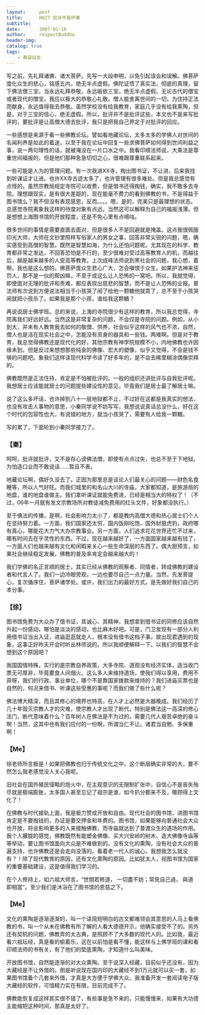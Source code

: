 ```yaml
---
layout:     post
title:      H027 批评不是坏事
subtitle:   
date:       2007-01-10
author:     respectBuddha
header-img: 
catalog: true
tags:
    - 黄粱旧文
---
```


写之前，先礼拜诸佛、诸大菩萨。先写一大段申明，以免引起误会和误解。佛菩萨度化众生的悲心，铭感五内，绝无半点虚假。佛陀证悟了真实法，彻底的真理，留下佛法僧三宝，当永远礼拜恭敬，永远皈依三宝，绝无半点虚假。无论古代的僧宝或者现代的僧宝，我应以极大的恭敬心礼敬。僧人能舍离世间的一切，为住持正法而献身，永远值得我去恭敬。虽然学校没有给我教育，家庭几乎没有给我熏陶，但是，对于三宝的信心，绝无虚假。所以，批评并不是批评这些，本文也不是来写批评的，要批评是让高僧大德去批评，我只是把我自己界定于对批评的回应。

一些感想是来源于看一些佛教论坛。譬如看地藏论坛，太多太多的学佛人对世间的名闻利养是如此的着迷，以至于我在论坛中回复一些求佛菩萨如何得到世间利益之事，说一两句理性的话，就被淹没在一片口水之中。我看印顺法师说，大乘法是尊重世间福报的，但是他们那种急急切切之心，很难跟尊重联系起来。

一些可能是人为的管理问题。有一次我进XX寺，掏出图书证，不让进，后来我找到听课证才让进。也许XX寺古迹太多了，也许管理有很多难处。但是我总感觉有点怪的。虽然宗教局规定寺院可以收费，但是借书还得掏钱，确实，我不敢多去寺院。理想跟现实，是有很大差距的，现在能毫不费力的看到佛教的书，不是得益于图书馆么？我不但没有表现感恩，反而。。。。嗯，是的，完美只是最理想的状态。总感觉寺院离象我这样的待度对象有点远。当然这可以解释为自己的福报浅薄。但是想想上海图书馆的开放程度，还是不免心里有点嘀咕。

很多世间的事情是需要直面去面对，但是很多人不是回避就是掩盖。这点我很佩服印光大师，大师在文钞里照样写俗家人的男女之事，回答非常尖锐的问题，嗯，确实感受到高僧的智慧。既然是智慧如海，为什么还怕问题呢。尤其现在的科学、教育都非常之发达，不回答恐怕是不行的，至少很难对受过高等教育人的机，而越往后，越是越来越多的人受高等教育。上次成峰法师说到黑社会的问题，我心想，着啊，我也是这么想的。佛菩萨度众生悲心广大，怎会嗔恨于众生。如果护法神来惩罚人，那不是一伙的帮凶嘛，不至于成这么让人恐怖的一窝吧。所以，我就觉得，即使面对无理的批评和责难，都应表现出慈悲的智慧，而不是让人恐怖的业报。普法师有次说到方便说法相当于小孩哭了闹了给他一颗糖他就乖了，总不至于小孩哭闹就把小孩杀了。如果我是那个小孩，谁给我这颗糖？

再说说居士佛学班。总的来说，上海的寺院很少有这样的教育，所以我总觉得，寺院离我们好远好远。当然这是非常复杂的问题，不会仅是寺院的问题。例如，从小到大，并未有人教育我去如何的敬僧、供养，社会似乎这样的风气也不浓，自然，僧人也是活在现实社会之中，怎能没有资身的器具和一些钱。两难啊。但是对于教育，我总觉得佛教还是现代化的好，其他宗教有神学院规模不小，内地佛教也许因缘未到。但是反过来想想那些纯金的佛像、宏大的塑像，似乎又觉得，不会是钱不够的问题吧。象我们这样读现代科学书读了好多年的，是不会去稀里糊涂偶像崇拜的。

佛教既然是正法住持，肯定是不怕被批评的。一般的组织还讲批评与自我批评呢。我想居士应该能就居士的问题提些建设性的意见，毕竟我们是居士最了解居士嘛。

说了这么多坏话，也许掉到八十一层地狱都不止，不过好在这都是我真实的想法，也没有攻击人事物的意思，小秦同学说不妨写写，我想说说真话总没什么，好在这个时代的包容性也大，有说错的地方，就当小孩哭了，需要有人给我一颗糖。

写的累了，下面轮到小秦同学接力了。
 
### 【秦】
呵呵，批评就批评，又不是存心谤佛法僧，即使有点点过失，也总不至于下地狱。为怕造口业而不敢说话……暂且不表。

地藏论坛啊，偶好久没去了。正因为那里总是谈论人们最关心的问题——财色名食睡等，所以人气好旺。而我们城里的和名山大川的寺庙，大家都知道，是旅游局的地盘，谁的地盘谁做主。我们拿听课证就能免费进，已经是相当大的特权了！（不过，06年一月就有发文宗教场所对教徒减免费用的红头文件，好象都没执行。）

至于佛法的传播，是啊，社会影响力太小了，都是教内高僧大德和热心居士们个人在坚持努力着。一方面，我们国家还太穷，国内饭刚吃饱，国外豺狼虎豹，政府哪有真心，哪能花大力气大办宗教事业。另一方面，人们追求花花世界还忙不过来，哪有时间去在乎灵性的东西。不过，现在越来越好了，一方面国家越来越有钱了，一方面人们也越来越有文化和闲暇来关心一些生命深层的东西了。偶大胆预言，如果社会继续稳定发展，佛教的普及率肯定会越来越大的！

我们学佛的名正言顺的居士，其实已经从佛教的观察者、同情者，转成佛教的建设者和代言人了。我们一边冷眼旁观，一边也要尽自己一点力量。当然，先发菩提心，复次循序住，菩萨诸学处。或许，我们出力的最好方式，是先做好我们自己的本分事。

### 【徐】

图书馆免费为大众办了借书证，其诚心、其精神，我想拿到借书证的同修应该自然升起一份感动，哪怕是淡淡的感动，也比麻木好吧。可是，门卫发现有一部分人利用借书证当出入证，进庙逛逛就走人，根本没有借书这档子事，故出现君遇到的现象，这事正好昨天开会时听丛林师说的，所以我顺便解释一下。以我们的智慧不会想到这个原因吧？

我国国情特殊，实行的是宗教自养政策，大多寺院、道观没有经济实体，适当收门票无可厚非，毕竟要食人间烟火。这么多人来维持道场，使我们得以享用，费用不菲呀，我们的行政、事业单位，哪个不是靠国家拨款来维持的？我们进庙买票也是自然的，何况来借书、听课这些受惠的事呢？而我们做了些什么呢？

佛法博大精深，而且其修心的境界也特高，在人才上必然是大器晚成。我们经历了几十年毁灭宗教人才的灾难，使宗教人才出现了断代，特别是佛法这一高深的修心法门，断代意味着什么？百年树人在佛法是不为过的，需要几代人艰苦卓绝的奋斗啊！当然，这其中也有我们应付的一份啊，所谓当仁不让。诸君当自勉、多保重啊！
 
### 【Me】

徐老师所言极是！如果把佛教也归于传统文化之中，这个断层确实非常的大，要不然怎么我老感觉没人关心我呢。

旧社会在国外殖民侵略的炮火中，在主观意识的无限制扩张中，自信心不是丧失殆尽就是极端膨胀，太多国人甚至忘记了祖宗是谁，如今扒分都来不及，哪顾得上文化了！

在佛教与时代接轨上面，我是极力赞成开放和自由。现代社会的图书馆，进图书馆肯定是不要掏钱的，办证是要交押金和年费的。图书馆，如果能够向普通社会大众也开放，将会影响更多的人来接触佛教，而寺庙就达到了普渡众生的道场的作用。我个人朦胧的感觉，佛教既然有能塑金佛像、买大兴安岭的树木、造大佛像寺庙等等举动，要让图书馆面向大众是不难做到的。没有文化的熏陶，没有社会大众的普遍支持，也许佛教还是会走向没落的。看着老一代人的诚心，我想我怎么就没有？！除了现代教育的原因，还有文化熏陶的原因。比如犹太人，视图书馆为国家的重要基础建设，这是值得我们学习的。

在个人修持上，如六祖大师言，“世間若修道， 一切盡不妨；常見自己過， 與道即相當”。至少我们是沐浴在了图书馆的恩慈之下。
 
### 【Me】

文化的熏陶是逐渐逐渐的，叫一个读简短明白的古文都难领会其意思的人马上看佛教的书，叫一个从未在佛教有所了解的人看大德德开示，他确实接受不了的。另外还有契机的问题，佛教弄的太古典，是照顾不了大多数的现代人的。比如我，最近看六祖坛经，真是看的偷着乐，这在以前怕是看不懂，能这样与上佛学班的课和看印顺法师的书有关，有了他们的垫底熏陶，才知道什么叫美味。

开放图书馆，自然能逐渐的对大众熏陶。至于说深入经藏，目前似乎还没有，因为大藏经是不让外借的。倒是听说现在国内印的大藏经不到1万元就可以买一套，如果图书馆备个几套来外借，才真是大方便于学佛大众。我准备开发一套阅读电子版大藏经的软件，可惜精力实在有限，目前完成不了。

佛教能恢复成这样其实很不错了，有些事是急不来的，只能慢慢来，如果有大功德主能缩短这种时间，那真是太好了。
